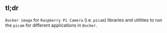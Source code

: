 ## tl;dr
`Docker image` for `Raspberry Pi Camera` (i.e. `picam`) libraries and utilities
to run the `picam` for different applications in `Docker`.
